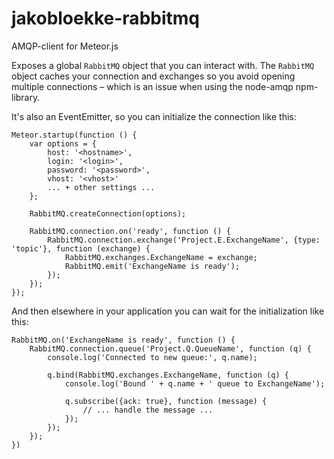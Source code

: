 # jakobloekke-rabbitmq
AMQP-client for Meteor.js

Exposes a global ```RabbitMQ``` object that you can interact with.
The ```RabbitMQ``` object caches your connection and exchanges so you avoid opening multiple connections – which is an issue when using the node-amqp npm-library.

It's also an EventEmitter, so you can initialize the connection like this:
 
    Meteor.startup(function () {
        var options = {
            host: '<hostname>',
            login: '<login>',
            password: '<password>',
            vhost: '<vhost>'
            ... + other settings ...
        };
    
        RabbitMQ.createConnection(options);
    
        RabbitMQ.connection.on('ready', function () {
            RabbitMQ.connection.exchange('Project.E.ExchangeName', {type: 'topic'}, function (exchange) {
                RabbitMQ.exchanges.ExchangeName = exchange;
                RabbitMQ.emit('ExchangeName is ready');
            });
        });
    });


And then elsewhere in your application you can wait for the initialization like this:

    RabbitMQ.on('ExchangeName is ready', function () {
        RabbitMQ.connection.queue('Project.Q.QueueName', function (q) {
            console.log('Connected to new queue:', q.name);

            q.bind(RabbitMQ.exchanges.ExchangeName, function (q) {
                console.log('Bound ' + q.name + ' queue to ExchangeName');

                q.subscribe({ack: true}, function (message) {
                    // ... handle the message ...
                });
            });
        });
    })